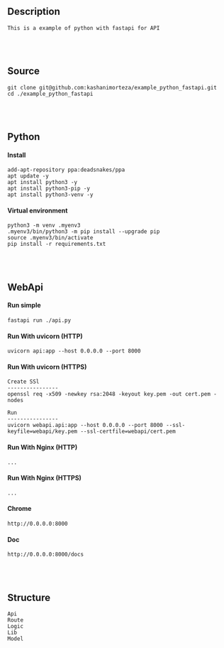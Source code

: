 <!---------------------------------------[Description]-->
## Description
    This is a example of python with fastapi for API



<!---------------------------------------[Install]-->
<br><br>

## Source 
    git clone git@github.com:kashanimorteza/example_python_fastapi.git
    cd ./example_python_fastapi



<!---------------------------------------[Python]-->
<br><br>

## Python

#### Install
    add-apt-repository ppa:deadsnakes/ppa
	apt update -y
	apt install python3 -y
	apt install python3-pip -y
	apt install python3-venv -y

#### Virtual environment 
	python3 -m venv .myenv3
	.myenv3/bin/python3 -m pip install --upgrade pip
	source .myenv3/bin/activate
	pip install -r requirements.txt



<!---------------------------------------[WebApi]-->
<br><br>

## WebApi

#### Run simple
	fastapi run ./api.py

#### Run With uvicorn (HTTP)
    uvicorn api:app --host 0.0.0.0 --port 8000

#### Run With uvicorn (HTTPS)
	Create SSl
	----------------
	openssl req -x509 -newkey rsa:2048 -keyout key.pem -out cert.pem -nodes
    
	Run
	----------------
	uvicorn webapi.api:app --host 0.0.0.0 --port 8000 --ssl-keyfile=webapi/key.pem --ssl-certfile=webapi/cert.pem

#### Run With Nginx (HTTP)
	...

#### Run With Nginx (HTTPS)
	...

#### Chrome
	http://0.0.0.0:8000

#### Doc
	http://0.0.0.0:8000/docs

<!---------------------------------------[Structure]-->
<br><br>

## Structure
	Api
	Route
	Logic
	Lib
	Model